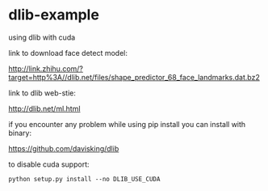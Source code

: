 # dlib-example
using dlib with cuda

link to download face detect model:

http://link.zhihu.com/?target=http%3A//dlib.net/files/shape_predictor_68_face_landmarks.dat.bz2

link to dlib web-stie:

http://dlib.net/ml.html


if you encounter any problem while using pip install you can install with binary:

https://github.com/davisking/dlib

to disable cuda support:
```
python setup.py install --no DLIB_USE_CUDA
```

